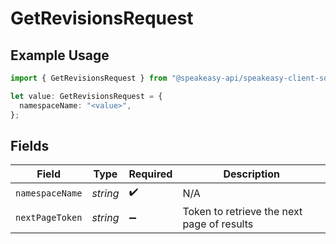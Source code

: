 # GetRevisionsRequest

## Example Usage

```typescript
import { GetRevisionsRequest } from "@speakeasy-api/speakeasy-client-sdk-typescript/sdk/models/operations";

let value: GetRevisionsRequest = {
  namespaceName: "<value>",
};
```

## Fields

| Field                                      | Type                                       | Required                                   | Description                                |
| ------------------------------------------ | ------------------------------------------ | ------------------------------------------ | ------------------------------------------ |
| `namespaceName`                            | *string*                                   | :heavy_check_mark:                         | N/A                                        |
| `nextPageToken`                            | *string*                                   | :heavy_minus_sign:                         | Token to retrieve the next page of results |